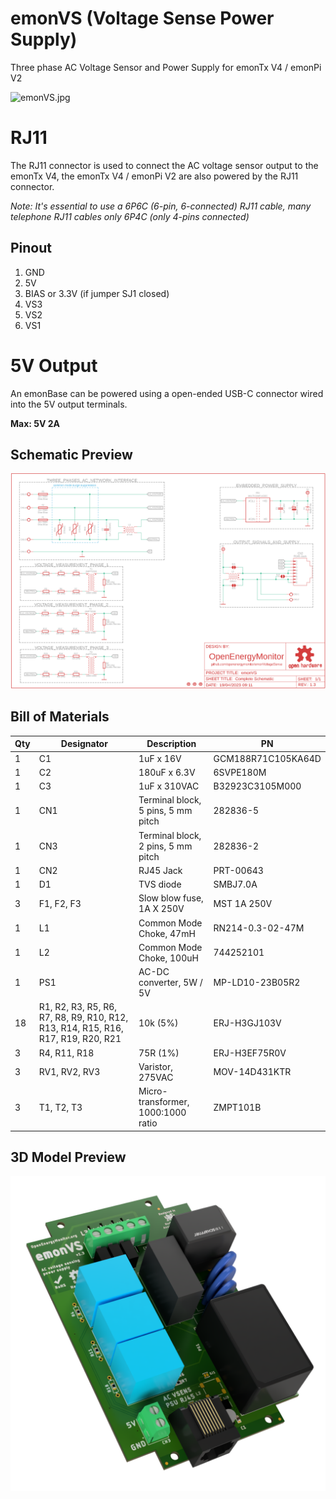 # emonVS (Voltage Sense Power Supply)

Three phase AC Voltage Sensor and Power Supply for emonTx V4 / emonPi V2

![emonVS.jpg](emonVS.jpg)

# RJ11 

The RJ11 connector is used to connect the AC voltage sensor output to the emonTx V4, the emonTx V4 / emonPi V2 are also powered by the RJ11 connector. 

*Note: It's essential to use a 6P6C (6-pin, 6-connected) RJ11 cable, many telephone RJ11 cables only 6P4C (only 4-pins connected)*

## Pinout

1. GND
2. 5V
3. BIAS or 3.3V (if jumper SJ1 closed)
4. VS3
5. VS2
6. VS1 


# 5V Output

An emonBase can be powered using a open-ended USB-C connector wired into the 5V output terminals.

**Max: 5V 2A**

## Schematic Preview 
<p align="center"><a href="1.3/emonVS.pdf"><img src="1.3/assets/schematic_preview.png"  title="Schematic Preview" alt="PDF Download"></a></p>

## Bill of Materials
| Qty | Designator | Description | PN |
|--|--|--|--|
1	|C1|	1uF x 16V|	GCM188R71C105KA64D| 
1	|C2|	180uF x 6.3V|	6SVPE180M|
1	|C3|	1uF x 310VAC|	B32923C3105M000|
1	|CN1|	Terminal block, 5 pins, 5 mm pitch|	282836-5|
1	|CN3|	Terminal block, 2 pins, 5 mm pitch|	282836-2|
1	|CN2|	RJ45 Jack|	PRT-00643|
1	|D1|	TVS diode|	SMBJ7.0A|
3	|F1, F2, F3|	Slow blow fuse, 1A X 250V|	MST 1A 250V|
1	|L1|	Common Mode Choke, 47mH|	RN214-0.3-02-47M|
1	|L2|	Common Mode Choke, 100uH|	744252101|
1	|PS1|	AC-DC converter, 5W / 5V|	MP-LD10-23B05R2|
18	|R1, R2, R3, R5, R6, R7, R8, R9, R10, R12, R13, R14, R15, R16, R17, R19, R20, R21|	10k (5%)|	ERJ-H3GJ103V|
3	|R4, R11, R18|	75R (1%)|	ERJ-H3EF75R0V|
3	|RV1, RV2, RV3|	Varistor, 275VAC|	MOV-14D431KTR|
3	|T1, T2, T3|	Micro-transformer, 1000:1000 ratio|	ZMPT101B|

## 3D Model Preview
<p align="center"><a href="1.3/assets/emonVS%20v1.3.step"><img src="1.3/assets/3d_model_preview.PNG"  title="3D model file" alt=".STEP Download"></a></p>



